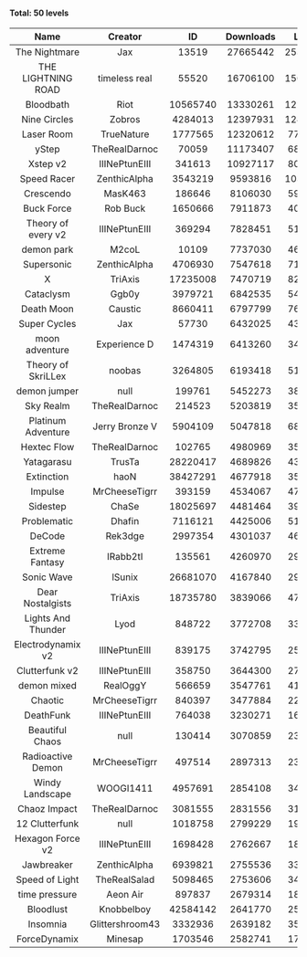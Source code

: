 #### Total: 50 levels

| Name | Creator | ID | Downloads | Likes |
|:---:|:---:|:---:|:---:|:---:|
| The Nightmare | Jax | 13519 | 27665442 | 2535244
| THE LIGHTNING ROAD | timeless real | 55520 | 16706100 | 1505002
| Bloodbath | Riot | 10565740 | 13330261 | 1210424
| Nine Circles | Zobros | 4284013 | 12397931 | 1246153
| Laser Room | TrueNature | 1777565 | 12320612 | 773864
| yStep | TheRealDarnoc | 70059 | 11173407 | 689436
| Xstep v2 | IIINePtunEIII | 341613 | 10927117 | 802136
| Speed Racer | ZenthicAlpha | 3543219 | 9593816 | 1032655
| Crescendo | MasK463 | 186646 | 8106030 | 593474
| Buck Force | Rob Buck | 1650666 | 7911873 | 403059
| Theory of every v2 | IIINePtunEIII | 369294 | 7828451 | 515090
| demon park | M2coL | 10109 | 7737030 | 468314
| Supersonic | ZenthicAlpha | 4706930 | 7547618 | 718612
| X | TriAxis | 17235008 | 7470719 | 823899
| Cataclysm | Ggb0y | 3979721 | 6842535 | 547631
| Death Moon  | Caustic | 8660411 | 6797799 | 766923
| Super Cycles | Jax | 57730 | 6432025 | 438807
| moon adventure | Experience D | 1474319 | 6413260 | 346347
| Theory of SkriLLex | noobas | 3264805 | 6193418 | 517526
| demon jumper | null | 199761 | 5452273 | 382555
| Sky Realm | TheRealDarnoc | 214523 | 5203819 | 357921
| Platinum Adventure | Jerry Bronze V | 5904109 | 5047818 | 684552
| Hextec Flow | TheRealDarnoc | 102765 | 4980969 | 356169
| Yatagarasu  | TrusTa | 28220417 | 4689826 | 435442
| Extinction | haoN | 38427291 | 4677918 | 350916
| Impulse | MrCheeseTigrr | 393159 | 4534067 | 476176
| Sidestep | ChaSe | 18025697 | 4481464 | 393113
| Problematic | Dhafin | 7116121 | 4425006 | 519411
| DeCode | Rek3dge | 2997354 | 4301037 | 468586
| Extreme Fantasy | IRabb2tI | 135561 | 4260970 | 296240
| Sonic Wave | lSunix | 26681070 | 4167840 | 299932
| Dear Nostalgists | TriAxis | 18735780 | 3839066 | 475898
| Lights And Thunder | Lyod | 848722 | 3772708 | 337763
| Electrodynamix v2 | IIINePtunEIII | 839175 | 3742795 | 256467
| Clutterfunk v2 | IIINePtunEIII | 358750 | 3644300 | 278175
| demon mixed | RealOggY | 566659 | 3547761 | 413056
| Chaotic | MrCheeseTigrr | 840397 | 3477884 | 228316
| DeathFunk | IIINePtunEIII | 764038 | 3230271 | 167071
| Beautiful Chaos | null | 130414 | 3070859 | 230893
| Radioactive Demon | MrCheeseTigrr | 497514 | 2897313 | 233776
| Windy Landscape | WOOGI1411 | 4957691 | 2854108 | 341667
| Chaoz Impact | TheRealDarnoc | 3081555 | 2831556 | 317323
| 12 Clutterfunk | null | 1018758 | 2799229 | 191177
| Hexagon Force v2 | IIINePtunEIII | 1698428 | 2762667 | 189218
| Jawbreaker | ZenthicAlpha | 6939821 | 2755536 | 331939
| Speed of Light | TheRealSalad | 5098465 | 2753606 | 341475
| time pressure | Aeon Air | 897837 | 2679314 | 182513
| Bloodlust | Knobbelboy | 42584142 | 2641770 | 251682
| Insomnia | Glittershroom43 | 3332936 | 2639182 | 350632
| ForceDynamix | Minesap | 1703546 | 2582741 | 177084
